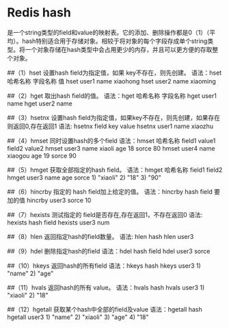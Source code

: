# Redis hash
  是一个string类型的field和value的映射表。它的添加、删除操作都是0（1）（平均）。hash特别适合用于存储对象。相较于将对象的每个字段存成单个string类型。将一个对象存储在hash类型中会占用更少的内存，并且可以更方便的存取整个对象。

##（1）hset 设置hash field为指定值，如果 key不存在，则先创建。
      语法：hset  哈希名称  字段名称   值
          hset user1 name xiaohong
          hset user2 name xiaoming

##（2）hget 取出hash field的值。
      语法：hget 哈希名称  字段名称
           hget user1 name
           hget user2 name


##（3）hsetnx  设置hash field为指定值，如果key不存在，则先创建，如果存在则返回0,存在返回1
      语法: hsetnx field key value
           hsetnx user1 name xiaozhu

##（4）hmset  同时设置hash的多个field
      语法：hmset 哈希名称  field1  value1 field2 value2
      hmset user3 name xiaoli  age 18 sorce 80
      hmset user4 name xiaogou age 19 sorce 90

##（5）hmget  获取全部指定的hash field。
      语法：hmget 哈希名称 field1 field2
           hmget user3 name age sorce
             1)  "xiaoli"
             2)  "18"
             3)  "90"

##（6）hincrby 指定的 hash  field加上给定的值。
      语法：hincrby hash field  要加的值
           hincrby user3 sorce 10

##（7）hexists 测试指定的 field是否存在,存在返回1，不存在返回0
      语法: hexists hash field
           hexists user3 num

##（8）hlen 返回指定hash的field数量。
      语法: hlen hash
           hlen user3

##（9）hdel 删除指定hash的field
      语法：hdel hash  field
           hdel user3 sorce

##（10）hkeys 返回hash的所有field
      语法：hkeys hash
           hkeys user3
           1)  "name"
           2)  "age"

##（11）hvals 返回hash的所有 value。
      语法：hvals hash
           hvals user3
           1)  "xiaoli"
           2)  "18"

##（12）hgetall 获取某个hash中全部的field及value
       语法：hgetall hash
            hgetall user3
            1)  "name"
            2)  "xiaoli"
            3)  "age"
            4)  "18"
